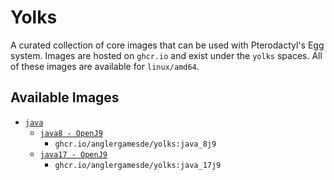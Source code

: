 # Yolks

A curated collection of core images that can be used with Pterodactyl's Egg system.
Images are hosted on `ghcr.io` and exist under the `yolks` spaces.
All of these images are available for `linux/amd64`.


## Available Images
* [`java`](https://github.com/AnglergamesDE/agde_yolks/tree/main/java)
  * [`java8 - OpenJ9`](https://github.com/AnglergamesDE/docker-images/tree/main/java/8j9)
    * `ghcr.io/anglergamesde/yolks:java_8j9`
  * [`java17 - OpenJ9`](https://github.com/AnglergamesDE/docker-images/tree/main/java/17j9)
    * `ghcr.io/anglergamesde/yolks:java_17j9`
